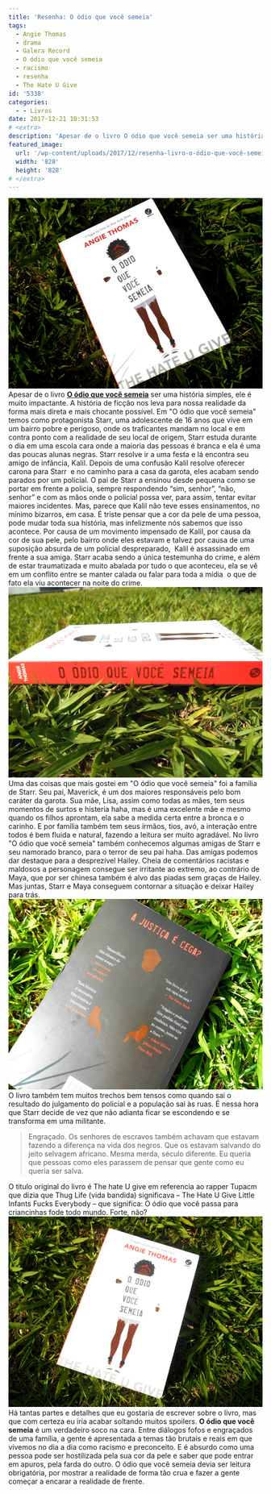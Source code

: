 ```yaml
---
title: 'Resenha: O ódio que você semeia'
tags:
  - Angie Thomas
  - drama
  - Galera Record
  - O ódio que você semeia
  - racismo
  - resenha
  - The Hate U Give
id: '5338'
categories:
  - - Livros
date: 2017-12-21 10:31:53
# <extra>
description: 'Apesar de o livro O ódio que você semeia ser uma história simples, ele é muito impactante. A história de ficção nos leva para nossa realidade da forma mais direta e mais chocante possível. Em &#8220;O ódio que você semeia&#8221; temos como protagonista Starr, uma adolescente de 16 anos que vive em um bairro pobre e perigoso, onde os traficantes mandam no local e em contra ponto com a realidade de seu local de origem, Starr estuda durante o dia em uma escola cara onde a maioria das pessoas é branca e ela é uma das poucas alunas negras. Starr resolve ir a uma festa e lá encontra seu amigo de infância, Kalil. Depois de uma confusão Kalil resolve oferecer carona para Starr  e no caminho para a casa da garota, eles acabam sendo parados por um policial. O pai de &hellip;'
featured_image: 
  url: '/wp-content/uploads/2017/12/resenha-livro-o-ódio-que-você-semeia.jpg'
  width: '828'
  height: '828'
# </extra>
---
```


![O ódio que você semeia ](/wp-content/uploads/2017/12/capa-livro-o-ódio-que-você-semeia.jpg) Apesar de o livro [**O ódio que você semeia**](http://www.record.com.br/livro_sinopse.asp?id_livro=29761) ser uma história simples, ele é muito impactante. A história de ficção nos leva para nossa realidade da forma mais direta e mais chocante possível. Em "O ódio que você semeia" temos como protagonista Starr, uma adolescente de 16 anos que vive em um bairro pobre e perigoso, onde os traficantes mandam no local e em contra ponto com a realidade de seu local de origem, Starr estuda durante o dia em uma escola cara onde a maioria das pessoas é branca e ela é uma das poucas alunas negras. Starr resolve ir a uma festa e lá encontra seu amigo de infância, Kalil. Depois de uma confusão Kalil resolve oferecer carona para Starr  e no caminho para a casa da garota, eles acabam sendo parados por um policial. O pai de Starr a ensinou desde pequena como se portar em frente a policia, sempre respondendo “sim, senhor”, “não, senhor” e com as mãos onde o policial possa ver, para assim, tentar evitar maiores incidentes. Mas, parece que Kalil não teve esses ensinamentos, no mínimo bizarros, em casa. É triste pensar que a cor da pele de uma pessoa, pode mudar toda sua história, mas infelizmente nós sabemos que isso acontece. Por causa de um movimento impensado de Kalil, por causa da cor de sua pele, pelo bairro onde eles estavam e talvez por causa de uma suposição absurda de um policial despreparado,  Kalil é assassinado em frente a sua amiga. Starr acaba sendo a única testemunha do crime, e além de estar traumatizada e muito abalada por tudo o que aconteceu, ela se vê em um conflito entre se manter calada ou falar para toda a mídia  o que de fato ela viu acontecer na noite do crime. ![Lombada do livro O ódio que você semeia](/wp-content/uploads/2017/12/lombada-livro-o-ódio-que-você-semeia.jpg) Uma das coisas que mais gostei em "O ódio que você semeia" foi a família de Starr. Seu pai, Maverick, é um dos maiores responsáveis pelo bom caráter da garota. Sua mãe, Lisa, assim como todas as mães, tem seus momentos de surtos e histeria haha, mas é uma excelente mãe e mesmo quando os filhos aprontam, ela sabe a medida certa entre a bronca e o carinho. E por família também tem seus irmãos, tios, avó, a interação entre todos é bem fluida e natural, fazendo a leitura ser muito agradável. No livro "O ódio que você semeia" também conhecemos algumas amigas de Starr e seu namorado branco, para o terror de seu pai haha. Das amigas podemos dar destaque para a desprezível Hailey. Cheia de comentários racistas e maldosos a personagem consegue ser irritante ao extremo, ao contrário de Maya, que por ser chinesa também é alvo das piadas sem graças de Hailey. Mas juntas, Starr e Maya conseguem contornar a situação e deixar Hailey para trás. ![Livro O ódio que você semeia ](/wp-content/uploads/2017/12/contra-capa-o-ódio-que-você-semeia.jpg) O livro também tem muitos trechos bem tensos como quando sai o resultado do julgamento do policial e a população sai às ruas. É nessa hora que Starr decide de vez que não adianta ficar se escondendo e se transforma em uma militante.

> Engraçado. Os senhores de escravos também achavam que estavam fazendo a diferença na vida dos negros. Que os estavam salvando do jeito selvagem africano. Mesma merda, século diferente. Eu queria que pessoas como eles parassem de pensar que gente como eu queria ser salva.

O titulo original do livro é The hate U give em referencia ao rapper Tupacm que dizia que Thug Life (vida bandida) significava – The Hate U Give Little Infants Fucks Everybody – que significa: O ódio que você passa para criancinhas fode todo mundo. Forte, não? ![The Hate U Give](/wp-content/uploads/2017/12/resenha-livro-o-ódio-que-você-semeia.jpg) Há tantas partes e detalhes que eu gostaria de escrever sobre o livro, mas que com certeza eu iria acabar soltando muitos spoilers. **O ódio que você semeia** é um verdadeiro soco na cara. Entre diálogos fofos e engraçados de uma família, a gente é apresentada a temas tão brutais e reais em que vivemos no dia a dia como racismo e preconceito. E é absurdo como uma pessoa pode ser hostilizada pela sua cor da pele e saber que pode entrar em apuros, pela farda do outro. O ódio que você semeia devia ser leitura obrigatória, por mostrar a realidade de forma tão crua e fazer a gente começar a encarar a realidade de frente.
